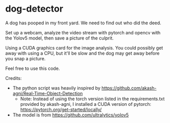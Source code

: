 # dog-detector
A dog has pooped in my front yard. We need to find out who did the deed.


Set up a webcam, analyze the video stream with pytorch and opencv with the Yolov5 model, then save a picture of the culprit.

Using a CUDA graphics card for the image analysis. You could possibly get away with using a CPU, but it'll be slow and the dog may get away before you snap a picture.

Feel free to use this code.

Credits:
- The python script was heavily inspired by https://github.com/akash-agni/Real-Time-Object-Detection
  - Note: Instead of using the torch version listed in the requirements.txt provided by akash-agni, I installed a CUDA version of pytorch: https://pytorch.org/get-started/locally/
- The model is from https://github.com/ultralytics/yolov5
